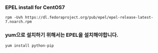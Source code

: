 ### EPEL install for CentOS7
```
rpm -Uvh https://dl.fedoraproject.org/pub/epel/epel-release-latest-7.noarch.rpm
```

### yum으로 설치하기 위해서는 EPEL을 설치해야합니다.

```
yum install python-pip
```
